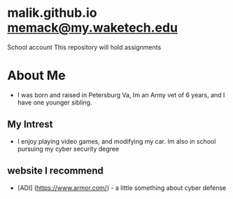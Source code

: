 # malik.github.io memack@my.waketech.edu
School account 
This repository will hold assignments
# About Me 
- I was born and raised in Petersburg Va, Im an Army vet of 6 years, and I have one younger sibling.
## My Intrest 
- I enjoy playing video games, and modifying my car. Im also in school pursuing my cyber security degree
## website I recommend 
- [ADI] (https://www.armor.com/) - a little something about cyber defense 
